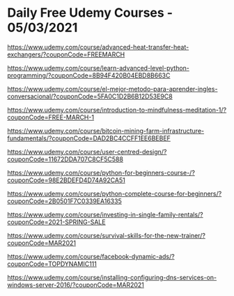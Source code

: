 # Daily Free Udemy Courses - 05/03/2021

https://www.udemy.com/course/advanced-heat-transfer-heat-exchangers/?couponCode=FREEMARCH
https://www.udemy.com/course/learn-advanced-level-python-programming/?couponCode=8B94F420B04EBD8B663C
https://www.udemy.com/course/el-mejor-metodo-para-aprender-ingles-conversacional/?couponCode=5FA0C1D2B6B12D53E9C8
https://www.udemy.com/course/introduction-to-mindfulness-meditation-1/?couponCode=FREE-MARCH-1
https://www.udemy.com/course/bitcoin-mining-farm-infrastructure-fundamentals/?couponCode=DAD2BC4CCFF1EE6BEBEF
https://www.udemy.com/course/user-centred-design/?couponCode=11672DDA707C8CF5C588
https://www.udemy.com/course/python-for-beginners-course-/?couponCode=98E2BDEFD4D74A92CA51
https://www.udemy.com/course/python-complete-course-for-beginners/?couponCode=2B0501F7C0339EA16335
https://www.udemy.com/course/investing-in-single-family-rentals/?couponCode=2021-SPRING-SALE
https://www.udemy.com/course/survival-skills-for-the-new-trainer/?couponCode=MAR2021
https://www.udemy.com/course/facebook-dynamic-ads/?couponCode=TOPDYNAMIC111
https://www.udemy.com/course/installing-configuring-dns-services-on-windows-server-2016/?couponCode=MAR2021
